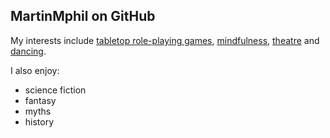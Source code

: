 ## MartinMphil on GitHub

My interests include [tabletop role-playing games](https://enchantedstar.co.uk/), [mindfulness](https://www.headspace.com/), [theatre](https://www.royalexchange.co.uk/) and [dancing](http://www.dancewith.co.uk/).

I also enjoy:
- science fiction
- fantasy
- myths
- history
